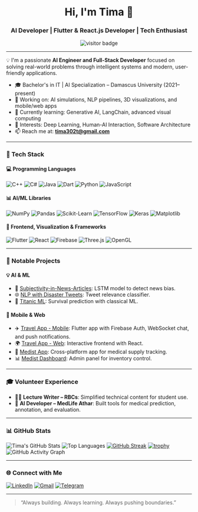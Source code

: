 <h1 align="center">Hi, I'm Tima 👋</h1>
<h3 align="center">AI Developer | Flutter & React.js Developer | Tech Enthusiast</h3>

<p align="center">
  <img src="https://komarev.com/ghpvc/?username=tima-dawwa&label=Profile%20views&color=0e75b6&style=flat" alt="visitor badge" />
</p>

---

💡 I'm a passionate **AI Engineer and Full-Stack Developer** focused on solving real-world problems through intelligent systems and modern, user-friendly applications.

- 🎓 Bachelor's in IT | AI Specialization – Damascus University (2021–present)
- 🔭 Working on: AI simulations, NLP pipelines, 3D visualizations, and mobile/web apps
- 🌱 Currently learning: Generative AI, LangChain, advanced visual computing
- 🧠 Interests: Deep Learning, Human-AI Interaction, Software Architecture
- 📫 Reach me at: **tima302t@gmail.com**

---

### 🚀 Tech Stack

#### 💻 Programming Languages
![C++](https://img.shields.io/badge/C++-00599C?style=for-the-badge&logo=cplusplus&logoColor=white)
![C#](https://img.shields.io/badge/CSharp-239120?style=for-the-badge&logo=csharp&logoColor=white)
![Java](https://img.shields.io/badge/Java-ED8B00?style=for-the-badge&logo=java&logoColor=white)
![Dart](https://img.shields.io/badge/Dart-0175C2?style=for-the-badge&logo=dart&logoColor=white)
![Python](https://img.shields.io/badge/Python-3776AB?style=for-the-badge&logo=python&logoColor=white)
![JavaScript](https://img.shields.io/badge/JavaScript-F7DF1E?style=for-the-badge&logo=javascript&logoColor=black)

#### 📊 AI/ML Libraries
![NumPy](https://img.shields.io/badge/NumPy-013243?style=for-the-badge&logo=numpy&logoColor=white)
![Pandas](https://img.shields.io/badge/Pandas-150458?style=for-the-badge&logo=pandas&logoColor=white)
![Scikit-Learn](https://img.shields.io/badge/Scikit--Learn-F7931E?style=for-the-badge&logo=scikit-learn&logoColor=white)
![TensorFlow](https://img.shields.io/badge/TensorFlow-FF6F00?style=for-the-badge&logo=tensorflow&logoColor=white)
![Keras](https://img.shields.io/badge/Keras-D00000?style=for-the-badge&logo=keras&logoColor=white)
![Matplotlib](https://img.shields.io/badge/Matplotlib-11557C?style=for-the-badge&logo=matplotlib&logoColor=white)

#### 🎨 Frontend, Visualization & Frameworks
![Flutter](https://img.shields.io/badge/Flutter-02569B?style=for-the-badge&logo=flutter&logoColor=white)
![React](https://img.shields.io/badge/React.js-20232A?style=for-the-badge&logo=react&logoColor=61DAFB)
![Firebase](https://img.shields.io/badge/Firebase-ffca28?style=for-the-badge&logo=firebase&logoColor=black)
![Three.js](https://img.shields.io/badge/Three.js-000000?style=for-the-badge&logo=three.js&logoColor=white)
![OpenGL](https://img.shields.io/badge/OpenGL-5586A4?style=for-the-badge&logo=opengl&logoColor=white)

---

### 📂 Notable Projects

#### 💡 AI & ML
- 🧠 [Subjectivity-in-News-Articles](https://github.com/tima-dawwa/Subjectivity-in-News-Articles): LSTM model to detect news bias.
- 🌐 [NLP with Disaster Tweets](https://github.com/tima-dawwa/Natural-Language-Processing-with-Disaster-Tweets): Tweet relevance classifier.
- 🚢 [Titanic ML](https://github.com/tima-dawwa/Titanic---Machine-Learning-from-Disaster): Survival prediction with classical ML.

#### 📱 Mobile & Web
- ✈️ [Travel App - Mobile](https://github.com/tima-dawwa/Travel-App-Mobile): Flutter app with Firebase Auth, WebSocket chat, and push notifications.
- 🌍 [Travel App - Web](https://github.com/tima-dawwa/Travel-App-Web): Interactive frontend with React.
- 🏥 [Medist App](https://github.com/tima-dawwa/Medist-Mobile): Cross-platform app for medical supply tracking.
- 📊 [Medist Dashboard](https://github.com/tima-dawwa/Medist-Dashboard): Admin panel for inventory control.

---

### 🎓 Volunteer Experience
- 👩‍🏫 **Lecture Writer – RBCs**: Simplified technical content for student use.
- 💉 **AI Developer – MedLife Athar**: Built tools for medical prediction, annotation, and evaluation.

---

### 📊 GitHub Stats

![Tima's GitHub Stats](https://github-readme-stats.vercel.app/api?username=tima-dawwa&show_icons=true&theme=radical)
![Top Languages](https://github-readme-stats.vercel.app/api/top-langs/?username=tima-dawwa&layout=compact&theme=radical)
[![GitHub Streak](https://github-readme-streak-stats.herokuapp.com?user=tima-dawwa&theme=radical&hide_border=false)](https://git.io/streak-stats)
[![trophy](https://github-profile-trophy.vercel.app/?username=tima-dawwa&theme=radical&margin-w=10&margin-h=10)](https://github.com/tima-dawwa)
![GitHub Activity Graph](https://github-readme-activity-graph.vercel.app/graph?username=tima-dawwa&theme=github-compact&hide_border=true)

---

### 🌐 Connect with Me

[![LinkedIn](https://img.shields.io/badge/LinkedIn-blue?style=for-the-badge&logo=linkedin)](https://linkedin.com/in/tima-dawwa-698b13267)
[![Gmail](https://img.shields.io/badge/Gmail-red?style=for-the-badge&logo=gmail&logoColor=white)](mailto:tima302t@gmail.com)
[![Telegram](https://img.shields.io/badge/Telegram-26A5E4?style=for-the-badge&logo=telegram&logoColor=white)](https://t.me/timadawwa)

---

> “Always building. Always learning. Always pushing boundaries.”
